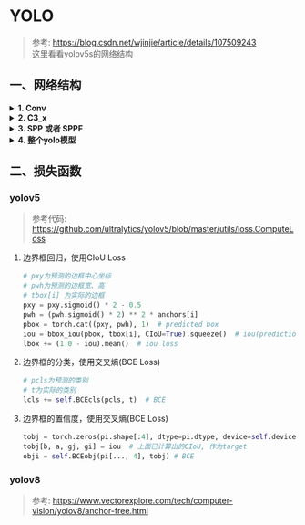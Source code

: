# YOLO
> 参考: https://blog.csdn.net/wjinjie/article/details/107509243  
> 这里看看yolov5s的网络结构

## 一、网络结构

<details>
<summary><b>1. Conv</b></summary>

![Conv](jpegs/Conv.png)

</details>

<details>
<summary><b>2. C3_x</b></summary>

![C3](jpegs/C3.png)

</details>

<details>
<summary><b>3. SPP 或者 SPPF</b></summary>

![SPP](jpegs/SPP.png)

</details>

<details>
<summary><b>4. 整个yolo模型</b></summary>

![yolov5s](jpegs/yolov5s.png)

</details>

## 二、损失函数

### yolov5

> 参考代码: https://github.com/ultralytics/yolov5/blob/master/utils/loss.ComputeLoss

1. 边界框回归，使用CIoU Loss
    ```python
    # pxy为预测的边框中心坐标
    # pwh为预测的边框宽、高
    # tbox[i] 为实际的边框
    pxy = pxy.sigmoid() * 2 - 0.5
    pwh = (pwh.sigmoid() * 2) ** 2 * anchors[i]
    pbox = torch.cat((pxy, pwh), 1)  # predicted box
    iou = bbox_iou(pbox, tbox[i], CIoU=True).squeeze()  # iou(prediction, target)
    lbox += (1.0 - iou).mean()  # iou loss
    ```
2. 边界框的分类，使用交叉熵(BCE Loss)
    ```python
    # pcls为预测的类别
    # t为实际的类别
    lcls += self.BCEcls(pcls, t)  # BCE
    ```
3. 边界框的置信度，使用交叉熵(BCE Loss)
    ```python
    tobj = torch.zeros(pi.shape[:4], dtype=pi.dtype, device=self.device)  # target obj, 初始化为0
    tobj[b, a, gj, gi] = iou  # 上面已计算出的CIoU, 作为target
    obji = self.BCEobj(pi[..., 4], tobj) # BCE
    ```

### yolov8

> 参考: https://www.vectorexplore.com/tech/computer-vision/yolov8/anchor-free.html